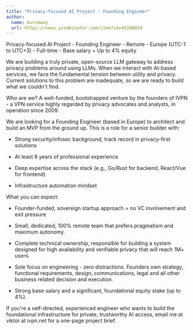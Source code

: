 ```yaml
---
title: "Privacy-focused AI Project : Founding Engineer"
author:
  name: burnaway
  url: https://news.ycombinator.com/item?id=45106854
---
```

Privacy-focused AI Project - Founding Engineer - Remote - Europe (UTC-1 to UTC+3) - Full-time - Base salary + Up to 4% equity

We are building a truly private, open-source LLM gateway to address privacy problems around using LLMs. When we interact with AI-based services, we face the fundamental tension between utility and privacy. Current solutions to this problem are inadequate, so we are ready to build what we couldn&#x27;t find.

Who are we? A well-funded, bootstrapped venture by the founders of IVPN - a VPN service highly regarded by privacy advocates and analysts, in operation since 2009.

We are looking for a Founding Engineer (based in Europe) to architect and build an MVP from the ground up. This is a role for a senior builder with:

- Strong security&#x2F;infosec background, track record in privacy-first solutions

- At least 8 years of professional experience

- Deep expertise across the stack (e.g., Go&#x2F;Rust for backend, React&#x2F;Vue for frontend)

- Infrastructure automation mindset

What you can expect:

- Founder-funded, sovereign startup approach = no VC involvement and exit pressure

- Small, dedicated, 100% remote team that prefers pragmatism and maximum autonomy.

- Complete technical ownership, responsible for building a system designed for high availability and verifiable privacy that will reach 1M+ users.

- Sole focus on engineering - zero distractions. Founders own strategy, functional requirements, design, communications, legal and all other business related decision and execution.

- Strong base salary and a significant, foundational equity stake (up to 4%).

If you&#x27;re a self-directed, experienced engineer who wants to build the foundational infrastructure for private, trustworthy AI access, email me at viktor at ivpn.net for a one-page project brief.
<JobApplication />
